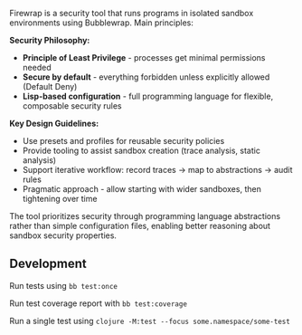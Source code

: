 Firewrap is a security tool that runs programs in isolated sandbox environments using Bubblewrap. Main principles:

**Security Philosophy:**
- **Principle of Least Privilege** - processes get minimal permissions needed
- **Secure by default** - everything forbidden unless explicitly allowed (Default Deny)
- **Lisp-based configuration** - full programming language for flexible, composable security rules

**Key Design Guidelines:**
- Use presets and profiles for reusable security policies
- Provide tooling to assist sandbox creation (trace analysis, static analysis)
- Support iterative workflow: record traces → map to abstractions → audit rules
- Pragmatic approach - allow starting with wider sandboxes, then tightening over time

The tool prioritizes security through programming language abstractions rather than simple configuration files, enabling better reasoning about sandbox security properties.

## Development

Run tests using `bb test:once`

Run test coverage report with `bb test:coverage`

Run a single test using `clojure -M:test --focus some.namespace/some-test`
